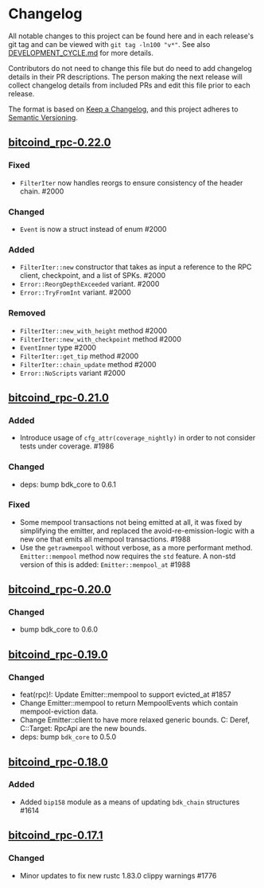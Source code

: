 # Changelog

All notable changes to this project can be found here and in each release's git tag and can be viewed with `git tag -ln100 "v*"`. See also [DEVELOPMENT_CYCLE.md](../../DEVELOPMENT_CYCLE.md) for more details.

Contributors do not need to change this file but do need to add changelog details in their PR descriptions. The person making the next release will collect changelog details from included PRs and edit this file prior to each release.

The format is based on [Keep a Changelog](https://keepachangelog.com/en/1.0.0/),
and this project adheres to [Semantic Versioning](https://semver.org/spec/v2.0.0.html).

## [bitcoind_rpc-0.22.0]

### Fixed
- `FilterIter` now handles reorgs to ensure consistency of the header chain. #2000

### Changed
- `Event` is now a struct instead of enum #2000

### Added
- `FilterIter::new` constructor that takes as input a reference to the RPC client, checkpoint, and a list of SPKs. #2000
- `Error::ReorgDepthExceeded` variant. #2000
- `Error::TryFromInt` variant. #2000

### Removed
- `FilterIter::new_with_height` method #2000
- `FilterIter::new_with_checkpoint` method #2000
- `EventInner` type #2000
- `FilterIter::get_tip` method #2000
- `FilterIter::chain_update` method #2000
- `Error::NoScripts` variant #2000

## [bitcoind_rpc-0.21.0]

### Added

- Introduce usage of `cfg_attr(coverage_nightly)` in order to not consider tests under coverage. #1986

### Changed

- deps: bump bdk_core to 0.6.1

### Fixed

- Some mempool transactions not being emitted at all, it was fixed by simplifying the emitter, and replaced the avoid-re-emission-logic with a new one that emits all mempool transactions. #1988
- Use the `getrawmempool` without verbose, as a more performant method. `Emitter::mempool` method now requires the `std` feature. A non-std version of this is added: `Emitter::mempool_at` #1988

## [bitcoind_rpc-0.20.0]

### Changed

- bump bdk_core to 0.6.0

## [bitcoind_rpc-0.19.0]

### Changed

- feat(rpc)!: Update Emitter::mempool to support evicted_at #1857
- Change Emitter::mempool to return MempoolEvents which contain mempool-eviction data.
- Change Emitter::client to have more relaxed generic bounds. C: Deref, C::Target: RpcApi are the new bounds.
- deps: bump `bdk_core` to 0.5.0

## [bitcoind_rpc-0.18.0]

### Added

- Added `bip158` module as a means of updating `bdk_chain` structures #1614

## [bitcoind_rpc-0.17.1]

### Changed

- Minor updates to fix new rustc 1.83.0 clippy warnings #1776

[bitcoind_rpc-0.17.1]: https://github.com/bitcoindevkit/bdk/releases/tag/bitcoind_rpc-0.17.1
[bitcoind_rpc-0.18.0]: https://github.com/bitcoindevkit/bdk/releases/tag/bitcoind_rpc-0.18.0
[bitcoind_rpc-0.19.0]: https://github.com/bitcoindevkit/bdk/releases/tag/bitcoind_rpc-0.19.0
[bitcoind_rpc-0.20.0]: https://github.com/bitcoindevkit/bdk/releases/tag/bitcoind_rpc-0.20.0
[bitcoind_rpc-0.21.0]: https://github.com/bitcoindevkit/bdk/releases/tag/bitcoind_rpc-0.21.0
[bitcoind_rpc-0.22.0]: https://github.com/bitcoindevkit/bdk/releases/tag/bitcoind_rpc-0.22.0